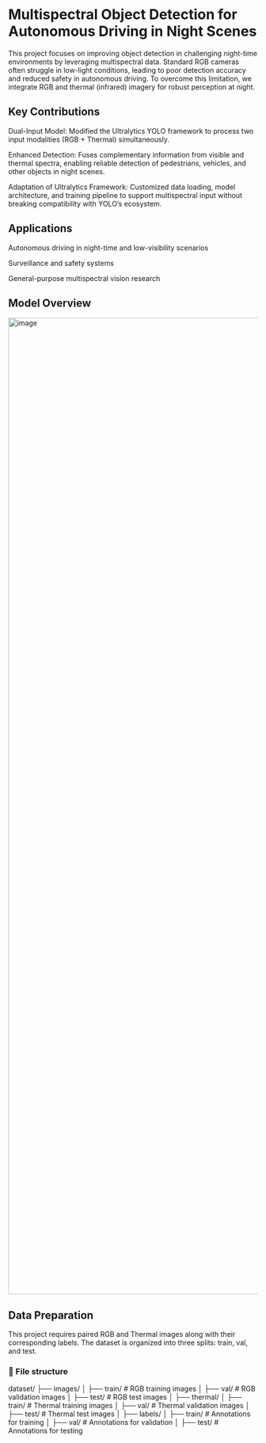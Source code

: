 # Multispectral Object Detection for Autonomous Driving in Night Scenes

This project focuses on improving object detection in challenging night-time environments by leveraging multispectral data. Standard RGB cameras often struggle in low-light conditions, leading to poor detection accuracy and reduced safety in autonomous driving. To overcome this limitation, we integrate RGB and thermal (infrared) imagery for robust perception at night.

## Key Contributions

Dual-Input Model: Modified the Ultralytics YOLO framework to process two input modalities (RGB + Thermal) simultaneously.

Enhanced Detection: Fuses complementary information from visible and thermal spectra, enabling reliable detection of pedestrians, vehicles, and other objects in night scenes.

Adaptation of Ultralytics Framework: Customized data loading, model architecture, and training pipeline to support multispectral input without breaking compatibility with YOLO’s ecosystem.

## Applications

Autonomous driving in night-time and low-visibility scenarios

Surveillance and safety systems

General-purpose multispectral vision research


## Model Overview

<img width="5120" height="1974" alt="image" src="https://github.com/user-attachments/assets/b6ef4233-1279-4a1b-856b-f5325b5124cc" />

## Data Preparation 

This project requires paired RGB and Thermal images along with their corresponding labels. The dataset is organized into three splits: train, val, and test.

### 📂 File structure

dataset/
 ├── images/
 │    ├── train/        # RGB training images
 │    ├── val/          # RGB validation images
 │    ├── test/         # RGB test images
 │
 ├── thermal/
 │    ├── train/        # Thermal training images
 │    ├── val/          # Thermal validation images
 │    ├── test/         # Thermal test images
 │
 ├── labels/
 │    ├── train/        # Annotations for training
 │    ├── val/          # Annotations for validation
 │    ├── test/         # Annotations for testing
